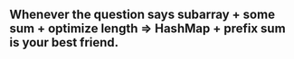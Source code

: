 ## Whenever the question says subarray + some sum + optimize length ⇒ HashMap + prefix sum is your best friend.